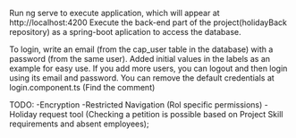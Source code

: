 Run ng serve to execute application, which will appear at http://localhost:4200
Execute the back-end part of the project(holidayBack repository) as a spring-boot aplication to access the database.

To login, write an email (from the cap_user table in the database) with a password (from the same user). Added initial values in the labels as an example for easy use. If you add more users, you can logout and then login using its email and password. You can remove the default credentials at login.component.ts (Find the comment)

TODO: 
    -Encryption
    -Restricted Navigation (Rol specific permissions)
    -Holiday request tool (Checking a petition is possible based on Project Skill requirements and absent employees);
